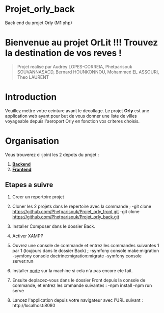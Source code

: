 # Projet_orly_back
Back end du projet Orly (M1 php)

# Bienvenue au projet OrLit !!! Trouvez la destination de vos reves !

> Projet realise par Audrey LOPES-CORREIA, Phetparisouk SOUVANNASACD, Bernard HOUNKONNOU, Mohammed EL ASSOURI, Theo LAURENT

# Introduction
Veuillez mettre votre ceinture avant le decollage.
Le projet **Orly** est une application web ayant pour but de vous donner une liste de villes voyageable depuis l'aeroport Orly en fonction vos criteres choisis.


# Organisation

Vous trouverez ci-joint les 2 depots du projet :

 1. **[Backend](https://github.com/Phetparisouk/Projet_orly_back)**
 2. **[Frontend](https://github.com/Phetparisouk/Projet_orly_front)**


## Etapes a suivre

 1. Creer un repertoire projet 
 
 2. Cloner les 2 projets dans le repertoire avec la commande ;
	 -git clone https://github.com/Phetparisouk/Projet_orly_front.git
	 -git clone https://github.com/Phetparisouk/Projet_orly_back.git
	 
 3. Installer Composer dans le dossier Back.
 
 4. Activer XAMPP
 
 5. Ouvrez une console de commande et entrez les commandes suivantes 1 par 1 (toujours dans le dossier Back) ;
	-symfony console make:migration
	-symfony console doctrine:migration:migrate
	-symfony console server:run
 
 6. Installer [node](https://nodejs.org/en/) sur la machine si cela n'a pas encore ete fait.
 
 7. Ensuite deplacez-vous dans le dossier Front depuis la console de commande, et entrez les cmmande suivantes :
	 -npm install
	 -npm run serve
	 
 8. Lancez l'application depuis votre navigateur avec l'URL suivant : 
		http://localhost:8080
